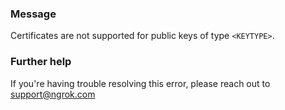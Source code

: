 
### Message
Certificates are not supported for public keys of type <code>&lt;KEYTYPE&gt;</code>.

### Further help
If you're having trouble resolving this error, please reach out to [support@ngrok.com](mailto:support@ngrok.com?subject=Help%20with%20ERR_NGROK_1950)

